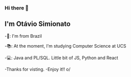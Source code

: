 ### Hi there 👋

## I'm Otávio Simionato

-🏡: I'm from Brazil

-📚: At the moment, I'm studying Computer Science at UCS

-💻: Java and PL/SQL. Little bit of JS, Python and React

-Thanks for visting.
-Enjoy it!! o/

